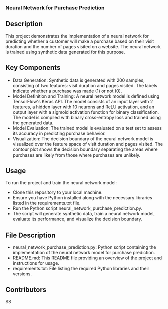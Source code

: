 ### Neural Network for Purchase Prediction

## Description
This project demonstrates the implementation of a neural network for predicting whether a customer will make a purchase based on their visit duration and the number of pages visited on a website. The neural network is trained using synthetic data generated for this purpose.

## Key Components
* Data Generation: Synthetic data is generated with 200 samples, consisting of two features: visit duration and pages visited. The labels indicate whether a purchase was made (1) or not (0).
* Model Definition and Training: A neural network model is defined using TensorFlow's Keras API. The model consists of an input layer with 2 features, a hidden layer with 10 neurons and ReLU activation, and an output layer with a sigmoid activation function for binary classification. The model is compiled with binary cross-entropy loss and trained using the generated data.
* Model Evaluation: The trained model is evaluated on a test set to assess its accuracy in predicting purchase behavior.
* Visualization: The decision boundary of the neural network model is visualized over the feature space of visit duration and pages visited. The contour plot shows the decision boundary separating the areas where purchases are likely from those where purchases are unlikely.

## Usage
To run the project and train the neural network model:

* Clone this repository to your local machine.
* Ensure you have Python installed along with the necessary libraries listed in the requirements.txt file.
* Run the Python script neural_network_purchase_prediction.py.
* The script will generate synthetic data, train a neural network model, evaluate its performance, and visualize the decision boundary.

## File Description
* neural_network_purchase_prediction.py: Python script containing the implementation of the neural network model for purchase prediction.
* README.md: This README file providing an overview of the project and instructions for usage.
* requirements.txt: File listing the required Python libraries and their versions.

## Contributors
SS
